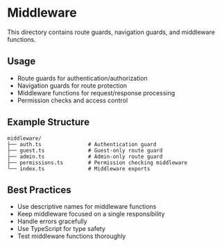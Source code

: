 # Middleware

This directory contains route guards, navigation guards, and middleware functions.

## Usage

- Route guards for authentication/authorization
- Navigation guards for route protection
- Middleware functions for request/response processing
- Permission checks and access control

## Example Structure

```
middleware/
├── auth.ts               # Authentication guard
├── guest.ts              # Guest-only route guard
├── admin.ts              # Admin-only route guard
├── permissions.ts        # Permission checking middleware
└── index.ts              # Middleware exports
```

## Best Practices

- Use descriptive names for middleware functions
- Keep middleware focused on a single responsibility
- Handle errors gracefully
- Use TypeScript for type safety
- Test middleware functions thoroughly 